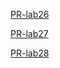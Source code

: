 
[PR-lab26](https://github.com/AbrarAlzubaidi/django-snacks/pull/1)

[PR-lab27](https://github.com/AbrarAlzubaidi/django-snacks/pull/2)

[PR-lab28](https://github.com/AbrarAlzubaidi/django-snacks/pull/3/)
